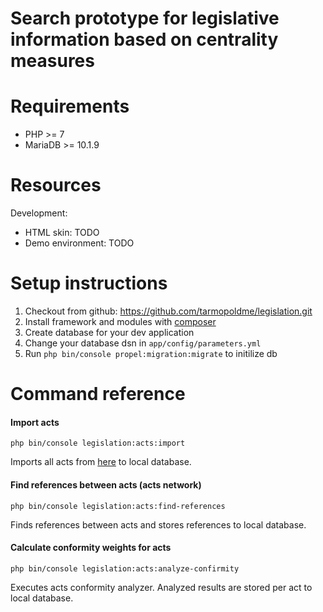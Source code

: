 Search prototype for legislative information based on centrality measures
=========

Requirements
=========

* PHP >= 7
* MariaDB >= 10.1.9

Resources
=========
Development:

* HTML skin: TODO
* Demo environment: TODO

Setup instructions
==================

1. Checkout from github: https://github.com/tarmopoldme/legislation.git
2. Install framework and modules with [composer](https://getcomposer.org/)
3. Create database for your dev application
4. Change your database dsn in `app/config/parameters.yml`
5. Run `php bin/console propel:migration:migrate` to initilize db

Command reference
=================
#### Import acts
```
php bin/console legislation:acts:import
```
Imports all acts from [here](https://www.riigiteataja.ee/lyhendid.html) to local database.

#### Find references between acts (acts network)
```
php bin/console legislation:acts:find-references
```
Finds references between acts and stores references to local database.

#### Calculate conformity weights for acts
```
php bin/console legislation:acts:analyze-confirmity
```
Executes acts conformity analyzer. Analyzed results are stored per act to local database.